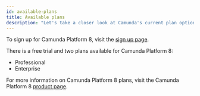 ```yaml
---
id: available-plans
title: Available plans
description: "Let's take a closer look at Camunda's current plan options."
---
```


To sign up for Camunda Platform 8, visit the [sign up page](https://signup.camunda.com/accounts?utm_source=docs.camunda.io&utm_medium=referral).

There is a free trial and two plans available for Camunda Platform 8:

- Professional
- Enterprise

For more information on Camunda Platform 8 plans, visit the Camunda Platform 8 [product page](https://camunda.com/products/cloud/).
